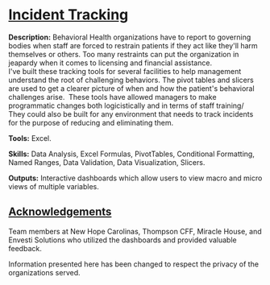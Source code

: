 # <ins> Incident Tracking </ins>
**Description:** Behavioral Health organizations have to report to governing bodies when staff are forced to restrain patients if they act like they'll harm themselves or others. Too many restraints can put the organization in jeapardy when it comes to licensing and financial assistance. \
I've built these tracking tools for several facilities to help management understand the root of challenging behaviors. The pivot tables and slicers are used to get a clearer picture of when and how the patient's behavioral challenges arise.  These tools have allowed managers to make programmatic changes both logicistically and in terms of staff training/
They could also be built for any environment that needs to track incidents for the purpose of reducing and eliminating them. 

**Tools:** Excel.

**Skills:** Data Analysis, Excel Formulas, PivotTables, Conditional Formatting, Named Ranges, Data Validation, Data Visualization, Slicers.  

**Outputs:** Interactive dashboards which allow users to view macro and micro views of multiple variables. 

## <ins>Acknowledgements </ins>
Team members at New Hope Carolinas, Thompson CFF, Miracle House, and Envesti Solutions who utilized the dashboards and provided valuable feedback.

Information presented here has been changed to respect the privacy of the organizations served. 
